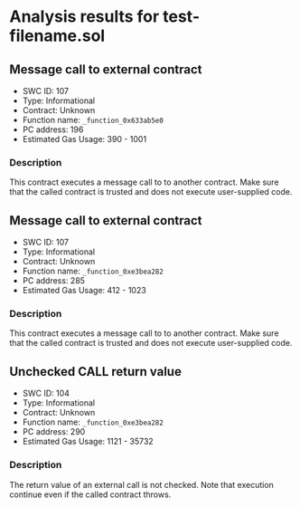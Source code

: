 # Analysis results for test-filename.sol

## Message call to external contract
- SWC ID: 107
- Type: Informational
- Contract: Unknown
- Function name: `_function_0x633ab5e0`
- PC address: 196
- Estimated Gas Usage: 390 - 1001

### Description

This contract executes a message call to to another contract. Make sure that the called contract is trusted and does not execute user-supplied code.

## Message call to external contract
- SWC ID: 107
- Type: Informational
- Contract: Unknown
- Function name: `_function_0xe3bea282`
- PC address: 285
- Estimated Gas Usage: 412 - 1023

### Description

This contract executes a message call to to another contract. Make sure that the called contract is trusted and does not execute user-supplied code.

## Unchecked CALL return value
- SWC ID: 104
- Type: Informational
- Contract: Unknown
- Function name: `_function_0xe3bea282`
- PC address: 290
- Estimated Gas Usage: 1121 - 35732

### Description

The return value of an external call is not checked. Note that execution continue even if the called contract throws.
